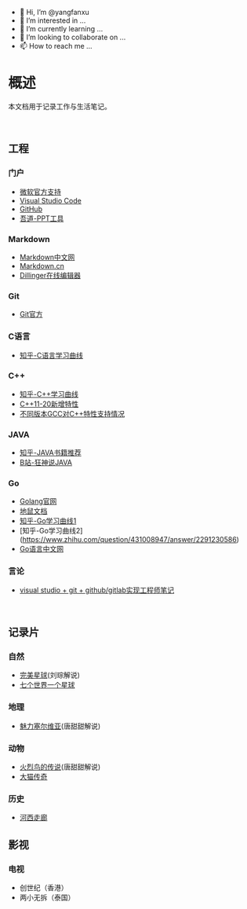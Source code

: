 - 👋 Hi, I’m @yangfanxu
- 👀 I’m interested in ...
- 🌱 I’m currently learning ...
- 💞️ I’m looking to collaborate on ...
- 📫 How to reach me ...

# 概述

本文档用于记录工作与生活笔记。

<br>

## 工程

### 门户
* [微软官方支持](https://support.microsoft.com/zh-cn)
* [Visual Studio Code](https://code.visualstudio.com/)
* [GitHub](https://github.com/)
* [吾道-PPT工具](https://www.woodo.cn/)

### Markdown
* [Markdown中文网](http://markdown.p2hp.com/index.html)
* [Markdown.cn](http://www.markdown.cn/)
* [Dillinger在线编辑器](https://dillinger.io/)

### Git
* [Git官方](https://git-scm.com/)

### C语言
* [知乎-C语言学习曲线](https://www.zhihu.com/search?type=content&q=C%E8%AF%AD%E8%A8%80%E5%AD%A6%E4%B9%A0%E6%9B%B2%E7%BA%BF)

### C++
* [知乎-C++学习曲线](https://www.zhihu.com/search?type=content&q=C%2B%2B%E5%AD%A6%E4%B9%A0)
* [C++11-20新增特性](https://www.cnblogs.com/yrm1160029237/p/14246166.html)
* [不同版本GCC对C++特性支持情况](https://blog.csdn.net/red98/article/details/117767913)

### JAVA
* [知乎-JAVA书籍推荐](https://zhuanlan.zhihu.com/p/343905988)
* [B站-狂神说JAVA](https://www.bilibili.com/video/BV12J41137hu)

### Go
* [Golang官网](https://golang.google.cn/)
* [地鼠文档](https://www.topgoer.cn/)
* [知乎-Go学习曲线1](https://www.zhihu.com/question/504934465/answer/2264386377)
* [知乎-Go学习曲线2[]()](https://www.zhihu.com/question/431008947/answer/2291230586)
* [Go语言中文网](https://studygolang.com/)

### 言论
* [visual studio + git + github/gitlab实现工程师笔记](https://www.zhihu.com/question/283455691/answer/1457959083)

<br>

## 记录片

### 自然
* [完美星球](https://www.bilibili.com/video/BV1gL4y1h7Y6?spm_id_from=333.1007.top_right_bar_window_custom_collection.content.click)(刘琮解说)
* [七个世界一个星球](https://www.bilibili.com/video/BV1S44y1v7ps?spm_id_from=333.1007.top_right_bar_window_custom_collection.content.click)

### 地理
* [魅力塞尔维亚](https://www.bilibili.com/video/BV1oA411x7Km?from=search&seid=16363805797487311580&spm_id_from=333.337.0.0)(唐甜甜解说)

### 动物
* [火烈鸟的传说](https://www.bilibili.com/video/BV1nJ411E7wt?p=2)(唐甜甜解说)
* [大猫传奇](https://www.bilibili.com/video/BV1js41147sR?spm_id_from=333.1007.top_right_bar_window_custom_collection.content.click)

### 历史
* [河西走廊](https://www.bilibili.com/video/BV19f4y157oq?spm_id_from=333.1007.top_right_bar_window_custom_collection.content.click)

## 影视

### 电视
* 创世纪（香港）
* 两小无拆（泰国）

<!---
yangfanxu/yangfanxu is a ✨ special ✨ repository because its `README.md` (this file) appears on your GitHub profile.
You can click the Preview link to take a look at your changes.
--->
